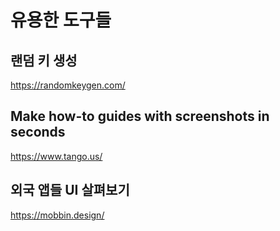 # 유용한 도구들

## 랜덤 키 생성

https://randomkeygen.com/

## Make how-to guides with screenshots in seconds

https://www.tango.us/

## 외국 앱들 UI 살펴보기

https://mobbin.design/
